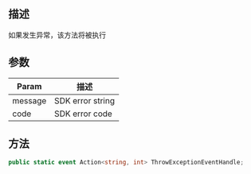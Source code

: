 ## 描述

如果发生异常，该方法将被执行

## 参数

| Param   | 描述      |
| ------- | ---------------- |
| message | SDK error string |
| code    | SDK error code   |

## 方法
```cs
public static event Action<string, int> ThrowExceptionEventHandle;
```
